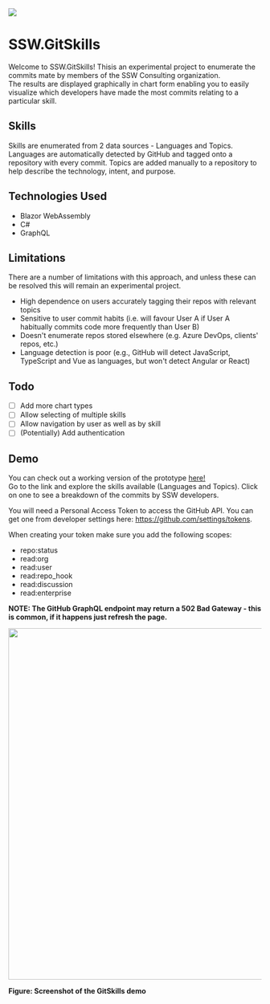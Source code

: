 <img src="https://raw.githubusercontent.com/SSWConsulting/SSW.People.Profiles/main/_docs/images/ssw-banner.png">

# SSW.GitSkills

Welcome to SSW.GitSkills! Thisis an experimental project to enumerate the commits mate by members of the SSW Consulting organization.    
The results are displayed graphically in chart form enabling you to easily visualize which developers have made the most commits relating to a particular skill.    


## Skills
  Skills are enumerated from 2 data sources - Languages and Topics. Languages are automatically detected by GitHub and tagged onto a repository with every commit. Topics are added manually to a repository to help describe the technology, intent, and purpose.
     

## Technologies Used
* Blazor WebAssembly
* C#
* GraphQL

      


## Limitations
There are a number of limitations with this approach, and unless these can be resolved this will remain an experimental project.
* High dependence on users accurately tagging their repos with relevant topics
* Sensitive to user commit habits (i.e. will favour User A if User A habitually commits code more frequently than User B)
* Doesn't enumerate repos stored elsewhere (e.g. Azure DevOps, clients' repos, etc.)
* Language detection is poor (e.g., GitHub will detect JavaScript, TypeScript and Vue as languages, but won't detect Angular or React)

## Todo
- [ ] Add more chart types
- [ ] Allow selecting of multiple skills
- [ ] Allow navigation by user as well as by skill
- [ ] (Potentially) Add authentication

## Demo

You can check out a working version of the prototype [here!](https://gitskills.z8.web.core.windows.net/)    
Go to the link and explore the skills available (Languages and Topics). Click on one to see a breakdown of the commits by SSW developers.    

You will need a Personal Access Token to access the GitHub API. You can get one from developer settings here: https://github.com/settings/tokens.    

When creating your token make sure you add the following scopes:
* repo:status
* read:org
* read:user
* read:repo_hook
* read:discussion
* read:enterprise

**NOTE: The GitHub GraphQL endpoint may return a 502 Bad Gateway - this is common, if it happens just refresh the page.**

<img src="https://github.com/SSWConsulting/gitskills/blob/main/Assets/v05screenshot.png" width="700">

**Figure: Screenshot of the GitSkills demo**